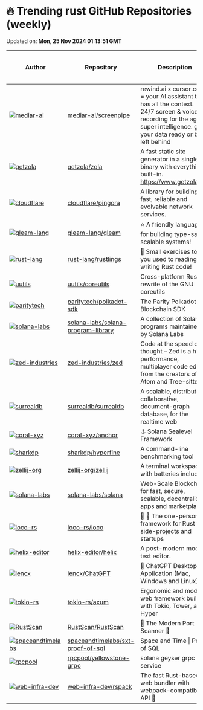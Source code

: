 # 🔥 Trending rust GitHub Repositories (weekly)

Updated on: **Mon, 25 Nov 2024 01:13:51 GMT**

| Author | Repository | Description | Language | ⭐ Total Stars | 🌟 Stars This Week |
|--------|------------|-------------|----------|----------------|----------------|
| [![mediar-ai](https://avatars.githubusercontent.com/u/25003283?s=40&v=4)](https://github.com/mediar-ai) | [mediar-ai/screenpipe](https://github.com/mediar-ai/screenpipe) | rewind.ai x cursor.com = your AI assistant that has all the context. 24/7 screen & voice recording for the age of super intelligence. get your data ready or be left behind | Rust | 10023 | 1,096 |
| [![getzola](https://avatars.githubusercontent.com/u/680355?s=40&v=4)](https://github.com/getzola) | [getzola/zola](https://github.com/getzola/zola) | A fast static site generator in a single binary with everything built-in. https://www.getzola.org | Rust | 14180 | 184 |
| [![cloudflare](https://avatars.githubusercontent.com/u/860769?s=40&v=4)](https://github.com/cloudflare) | [cloudflare/pingora](https://github.com/cloudflare/pingora) | A library for building fast, reliable and evolvable network services. | Rust | 22434 | 290 |
| [![gleam-lang](https://avatars.githubusercontent.com/u/6134406?s=40&v=4)](https://github.com/gleam-lang) | [gleam-lang/gleam](https://github.com/gleam-lang/gleam) | ⭐️ A friendly language for building type-safe, scalable systems! | Rust | 18086 | 93 |
| [![rust-lang](https://avatars.githubusercontent.com/u/76752051?s=40&v=4)](https://github.com/rust-lang) | [rust-lang/rustlings](https://github.com/rust-lang/rustlings) | 🦀 Small exercises to get you used to reading and writing Rust code! | Rust | 54447 | 204 |
| [![uutils](https://avatars.githubusercontent.com/u/733326?s=40&v=4)](https://github.com/uutils) | [uutils/coreutils](https://github.com/uutils/coreutils) | Cross-platform Rust rewrite of the GNU coreutils | Rust | 17807 | 61 |
| [![paritytech](https://avatars.githubusercontent.com/u/25482386?s=40&v=4)](https://github.com/paritytech) | [paritytech/polkadot-sdk](https://github.com/paritytech/polkadot-sdk) | The Parity Polkadot Blockchain SDK | Rust | 1916 | 25 |
| [![solana-labs](https://avatars.githubusercontent.com/in/29110?s=40&v=4)](https://github.com/solana-labs) | [solana-labs/solana-program-library](https://github.com/solana-labs/solana-program-library) | A collection of Solana programs maintained by Solana Labs | Rust | 3591 | 31 |
| [![zed-industries](https://avatars.githubusercontent.com/u/482957?s=40&v=4)](https://github.com/zed-industries) | [zed-industries/zed](https://github.com/zed-industries/zed) | Code at the speed of thought – Zed is a high-performance, multiplayer code editor from the creators of Atom and Tree-sitter. | Rust | 50549 | 444 |
| [![surrealdb](https://avatars.githubusercontent.com/u/1588290?s=40&v=4)](https://github.com/surrealdb) | [surrealdb/surrealdb](https://github.com/surrealdb/surrealdb) | A scalable, distributed, collaborative, document-graph database, for the realtime web | Rust | 27787 | 171 |
| [![coral-xyz](https://avatars.githubusercontent.com/u/6990215?s=40&v=4)](https://github.com/coral-xyz) | [coral-xyz/anchor](https://github.com/coral-xyz/anchor) | ⚓ Solana Sealevel Framework | Rust | 3720 | 31 |
| [![sharkdp](https://avatars.githubusercontent.com/u/4209276?s=40&v=4)](https://github.com/sharkdp) | [sharkdp/hyperfine](https://github.com/sharkdp/hyperfine) | A command-line benchmarking tool | Rust | 22847 | 599 |
| [![zellij-org](https://avatars.githubusercontent.com/u/795598?s=40&v=4)](https://github.com/zellij-org) | [zellij-org/zellij](https://github.com/zellij-org/zellij) | A terminal workspace with batteries included | Rust | 21968 | 206 |
| [![solana-labs](https://avatars.githubusercontent.com/u/1281082?s=40&v=4)](https://github.com/solana-labs) | [solana-labs/solana](https://github.com/solana-labs/solana) | Web-Scale Blockchain for fast, secure, scalable, decentralized apps and marketplaces. | Rust | 13283 | 81 |
| [![loco-rs](https://avatars.githubusercontent.com/u/1224389?s=40&v=4)](https://github.com/loco-rs) | [loco-rs/loco](https://github.com/loco-rs/loco) | 🚂 🦀 The one-person framework for Rust for side-projects and startups | Rust | 5504 | 152 |
| [![helix-editor](https://avatars.githubusercontent.com/u/1372918?s=40&v=4)](https://github.com/helix-editor) | [helix-editor/helix](https://github.com/helix-editor/helix) | A post-modern modal text editor. | Rust | 33966 | 172 |
| [![lencx](https://avatars.githubusercontent.com/u/16164244?s=40&v=4)](https://github.com/lencx) | [lencx/ChatGPT](https://github.com/lencx/ChatGPT) | 🔮 ChatGPT Desktop Application (Mac, Windows and Linux) | Rust | 53018 | 103 |
| [![tokio-rs](https://avatars.githubusercontent.com/u/718941?s=40&v=4)](https://github.com/tokio-rs) | [tokio-rs/axum](https://github.com/tokio-rs/axum) | Ergonomic and modular web framework built with Tokio, Tower, and Hyper | Rust | 19338 | 108 |
| [![RustScan](https://avatars.githubusercontent.com/u/10378052?s=40&v=4)](https://github.com/RustScan) | [RustScan/RustScan](https://github.com/RustScan/RustScan) | 🤖 The Modern Port Scanner 🤖 | Rust | 14743 | 78 |
| [![spaceandtimelabs](https://avatars.githubusercontent.com/u/7530828?s=40&v=4)](https://github.com/spaceandtimelabs) | [spaceandtimelabs/sxt-proof-of-sql](https://github.com/spaceandtimelabs/sxt-proof-of-sql) | Space and Time \| Proof of SQL | Rust | 2582 | 403 |
| [![rpcpool](https://avatars.githubusercontent.com/u/2633065?s=40&v=4)](https://github.com/rpcpool) | [rpcpool/yellowstone-grpc](https://github.com/rpcpool/yellowstone-grpc) | solana geyser grpc service | Rust | 285 | 27 |
| [![web-infra-dev](https://avatars.githubusercontent.com/in/15368?s=40&v=4)](https://github.com/web-infra-dev) | [web-infra-dev/rspack](https://github.com/web-infra-dev/rspack) | The fast Rust-based web bundler with webpack-compatible API 🦀️ | Rust | 10098 | 245 |
